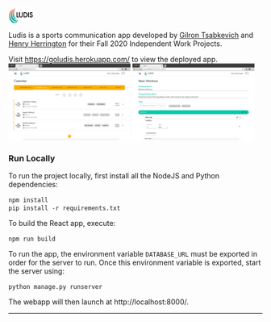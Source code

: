 <img alt="Ludis Logo" src="https://github.com/henryherrington/ludis_images/blob/master/ludis_logo.png" width="10%" align="center">

Ludis is a sports communication app developed by [Gilron Tsabkevich](https://github.com/gilron07) and [Henry Herrington](https://github.com/henryherrington) for their Fall 2020 Independent Work Projects.<br>

Visit https://goludis.herokuapp.com/ to view the deployed app.<br>
<img alt="Ludis Calendar" src="https://github.com/henryherrington/ludis_images/blob/master/ludis_calendar.png" width="48%">
<img alt="Ludis Workout Creation" src="https://github.com/henryherrington/ludis_images/blob/master/ludis_workout_creation.png" width="48%"><br>

### Run Locally

To run the project locally, first install all the NodeJS and Python dependencies:

```
npm install
pip install -r requirements.txt
```

To build the React app, execute:

```
npm run build
```

To run the app, the environment variable `DATABASE_URL` must be exported in order for the server to run. Once this environment variable is exported, start the server using:

```
python manage.py runserver
```

The webapp will then launch at http://localhost:8000/.

<hr>
